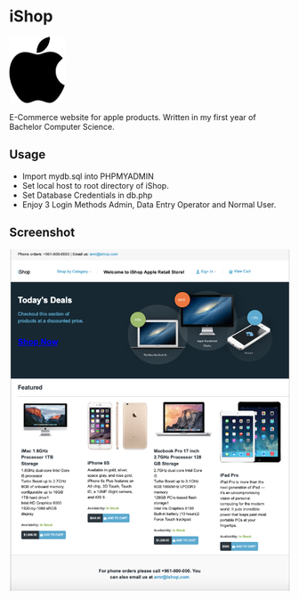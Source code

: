 # iShop

<img src="img/applep.png" width="100">

E-Commerce website for apple products. Written in my first year of Bachelor Computer Science.


## Usage
- Import mydb.sql into PHPMYADMIN
- Set local host to root directory of iShop.
- Set Database Credentials in db.php
- Enjoy 3 Login Methods Admin, Data Entry Operator and Normal User.

## Screenshot

<img src="img/ishopScreen.png">
